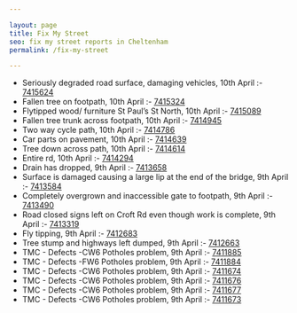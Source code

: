 ```yaml
---

layout: page
title: Fix My Street
seo: fix my street reports in Cheltenham
permalink: /fix-my-street

---
```


<!-- fix_marker starts -->

- Seriously degraded road surface, damaging vehicles, 10th April :- [7415624](https://www.fixmystreet.com/report/7415624)
- Fallen tree on footpath, 10th April :- [7415324](https://www.fixmystreet.com/report/7415324)
- Flytipped wood/ furniture St Paul’s St North, 10th April :- [7415089](https://www.fixmystreet.com/report/7415089)
- Fallen tree trunk across footpath, 10th April :- [7414945](https://www.fixmystreet.com/report/7414945)
- Two way cycle path, 10th April :- [7414786](https://www.fixmystreet.com/report/7414786)
- Car parts on pavement, 10th April :- [7414639](https://www.fixmystreet.com/report/7414639)
- Tree down across path, 10th April :- [7414614](https://www.fixmystreet.com/report/7414614)
- Entire rd, 10th April :- [7414294](https://www.fixmystreet.com/report/7414294)
- Drain has dropped, 9th April :- [7413658](https://www.fixmystreet.com/report/7413658)
- Surface is damaged causing a large lip at the end of the bridge, 9th April :- [7413584](https://www.fixmystreet.com/report/7413584)
- Completely overgrown and inaccessible gate to footpath, 9th April :- [7413490](https://www.fixmystreet.com/report/7413490)
- Road closed signs left on Croft Rd even though work is complete, 9th April :- [7413319](https://www.fixmystreet.com/report/7413319)
- Fly tipping, 9th April :- [7412683](https://www.fixmystreet.com/report/7412683)
- Tree stump and highways left dumped, 9th April :- [7412663](https://www.fixmystreet.com/report/7412663)
- TMC - Defects -CW6 Potholes  problem, 9th April :- [7411885](https://www.fixmystreet.com/report/7411885)
- TMC - Defects -FW6 Potholes problem, 9th April :- [7411884](https://www.fixmystreet.com/report/7411884)
- TMC - Defects -CW6 Potholes  problem, 9th April :- [7411674](https://www.fixmystreet.com/report/7411674)
- TMC - Defects -CW6 Potholes  problem, 9th April :- [7411676](https://www.fixmystreet.com/report/7411676)
- TMC - Defects -CW6 Potholes  problem, 9th April :- [7411677](https://www.fixmystreet.com/report/7411677)
- TMC - Defects -CW6 Potholes  problem, 9th April :- [7411673](https://www.fixmystreet.com/report/7411673)

<!-- fix_marker ends -->